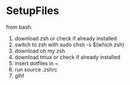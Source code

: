 # SetupFiles

from bash:

  1. download zsh or check if already installed
  2. switch to zsh with sudo chsh -s $(which zsh)
  3. download oh my zsh
  4. download tmux or check if already installed
  5. insert dotfiles in ~ 
  6. run source .zshrc
  7. glhf
